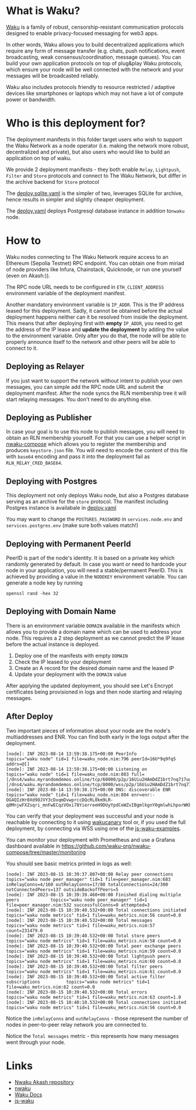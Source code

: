 # What is Waku?

[Waku](https://waku.org/) is a family of robust, censorship-resistant communication protocols designed to enable privacy-focused messaging for web3 apps.

In other words, Waku allows you to build decentralized applications which require any form of message transfer (e.g. chats, push notifications, event broadcasting, weak consensus/coordination, message queues). You can build your own application protocols on top of plug&play Waku protocols, which ensure your node will be well connected with the network and your messages will be broadcasted reliably.

Waku also includes protocols friendly to resource restricted / adaptive devices like smartphones or laptops which may not have a lot of compute power or bandwidth.

# Who is this deployment for?

The deployment manifests in this folder target users who wish to support the Waku Network as a node operator (i.e. making the network more robust, decentralized and private), but also users who would like to build an application on top of waku.

We provide 2 deployment manifests - they both enable `Relay`, `Lightpush`, `Filter` and `Store` protocols and connect to The Waku Network, but differ in the archive backend for `Store` protocol

The [deploy.sqlite.yaml](./deploy.sqlite.yaml) is the simpler of two, leverages SQLite for archive, hence results in simpler and slightly cheaper deployment.

The [deploy.yaml](./deploy.yaml) deploys Postgresql database instance in addition to`nwaku` node. 

# How to

Waku nodes connecting to The Waku Network require access to an Ethereum (Sepolia Testnet) RPC endpoint. You can obtain one from miriad of node providers like Infura, Chainstack, Quicknode, or run one yourself (even on Akash:)).

The RPC node URL needs to be configured in `ETH_CLIENT_ADDRESS` environment variable of the deployment manifest.

Another mandatory environment variable is `IP_ADDR`. This is the IP address leased for this deployment. Sadly, it cannot be obtained before the actual deployment happens neither can it be resolved from inside the deployment. This means that after deploying first with **empty** `IP_ADDR`, you need to get the address of the IP lease and **update the deployment** by adding the value to the environment variable. Only after you do that, the node will be able to properly announce itself to the network and other peers will be able to connect to it.

## Deploying as Relayer

If you just want to support the network without intent to publish your own messages, you can simple add the RPC node URL and submit the deployment manifest. After the node syncs the RLN membership tree it will start relaying messages. You don't need to do anything else.

## Deploying as Publisher

In case your goal is to use this node to publish messages, you will need to obtain an RLN membership yourself. For that you can use a helper script in [nwaku-compose](https://github.com/waku-org/nwaku-compose/blob/master/register_rln.sh) which allows you to register the membership and produces `keystore.json` file. You will need to encode the content of this file with `base64` encoding and pass it into the deployment fail as `RLN_RELAY_CRED_BASE64`.

## Deploying with Postgres

This deployment not only deploys Waku node, but also a Postgres database serving as an archive for the `store` protocol. The manifest including Postgres instance is availabale in [deploy.yaml](./deploy.yaml)

You may want to change the `POSTGRES_PASSWORD` in `services.node.env` and `services.postgres.env` (make sure both values match!)

## Deploying with Permanent PeerId

PeerID is part of the node's identity. It is based on a private key which randomly generated by default. In case you want or need to hardcode your node in your application, you will need a stable/permanent PeerID. This is achieved by providing a value in the `NODEKEY` environment variable. You can generate a node key by running 

```
openssl rand -hex 32
```

## Deploying with Domain Name

There is an environment variable `DOMAIN` available in the manifests which allows you to provide a domain name which can be used to address your node. This requires a 2 step deployment as we cannot predict the IP lease before the actual instance is deployed.

1. Deploy one of the manifests with empty `DOMAIN`
2. Check the IP leased to your deployment
3. Create an A record for the desired domain name and the leased IP
4. Update your deployment with the `DOMAIN` value

After applying the updated deployment, you should see Let's Encrypt certificates being provisioned in logs and then node starting and relaying messages.

## After Deploy

Two important pieces of information about your node are the node's multiaddresses and ENR. You can find both early in the logs output after the deployment.

```
[node]: INF 2023-08-14 13:59:38.175+00:00 PeerInfo                                   topics="waku node" tid=1 file=waku_node.nim:796 peerId=16U*9q9fq5 addrs=@[]
[node]: INF 2023-08-14 13:59:38.175+00:00 Listening on                               topics="waku node" tid=1 file=waku_node.nim:803 full=[/dns4/waku.myrandomdemos.online/tcp/60000/p2p/16Uiu2HAmDdZ1brt7nq717ugWSK1EcGdaxUMVmHeVFzcPGb9q9fq5][/dns4/waku.myrandomdemos.online/tcp/8000/wss/p2p/16Uiu2HAmDdZ1brt7nq717ugWSK1EcGdaxUMVmHeVFzcPGb9q9fq5]
[node]: INF 2023-08-14 13:59:38.175+00:00 DNS: discoverable ENR                      topics="waku node" tid=1 file=waku_node.nim:804 enr=enr:-OG4QIzHr0Xd9OJVY3cDxqmDvwprccDQcRL0km9LR-q0MnjwFXZsqri_mnFwECqzVOxi78YierreeH9DUyYpdCeWZvIBgmlkgnY0gmlwhLhporWKbXVsdGlhZGRyc7hCAB42GXdha3UubXlyYW5kb21kZW1vcy5vbmxpbmUG6mAAIDYZd2FrdS5teXJhbmRvbWRlbW9zLm9ubGluZQYfQN4DiXNlY3AyNTZrMaEDDn10Z_V6Qh_BJV0BA_Y7wuTaApavCGi0WiIoZkMlGXyDdGNwgupgg3VkcIIjLYV3YWt1Mg8
```

You can verify that your deployment was successful and your node is reachable by connecting to it using [wakucanary](https://github.com/waku-org/nwaku/releases/latest) tool or, if you used the full deployment, by connecting via WSS using one of the [js-waku-examples](https://examples.waku.org/light-js/).

You can monitor your deployment with Prometheus and use a Grafana dashboard available in https://github.com/waku-org/nwaku-compose/tree/master/monitoring

You should see basic metrics printed in logs as well:
```
[node]: INF 2023-08-15 10:39:37.807+00:00 Relay peer connections                     topics="waku node peer_manager" tid=1 file=peer_manager.nim:683 inRelayConns=4/160 outRelayConns=17/80 totalConnections=24/300 notConnectedPeers=137 outsideBackoffPeers=5
[node]: INF 2023-08-15 10:39:39.460+00:00 Finished dialing multiple peers            topics="waku node peer_manager" tid=1 file=peer_manager.nim:532 successfulConns=0 attempted=3
[node]: INF 2023-08-15 10:39:40.532+00:00 Total connections initiated                topics="waku node metrics" tid=1 file=waku_metrics.nim:56 count=0.0
[node]: INF 2023-08-15 10:39:40.532+00:00 Total messages                             topics="waku node metrics" tid=1 file=waku_metrics.nim:57 count=231479.0
[node]: INF 2023-08-15 10:39:40.532+00:00 Total store peers                          topics="waku node metrics" tid=1 file=waku_metrics.nim:58 count=0.0
[node]: INF 2023-08-15 10:39:40.532+00:00 Total peer exchange peers                  topics="waku node metrics" tid=1 file=waku_metrics.nim:59 count=0.0
[node]: INF 2023-08-15 10:39:40.532+00:00 Total lightpush peers                      topics="waku node metrics" tid=1 file=waku_metrics.nim:60 count=0.0
[node]: INF 2023-08-15 10:39:40.532+00:00 Total filter peers                         topics="waku node metrics" tid=1 file=waku_metrics.nim:61 count=0.0
[node]: INF 2023-08-15 10:39:40.532+00:00 Total active filter subscriptions          topics="waku node metrics" tid=1 file=waku_metrics.nim:62 count=0.0
[node]: INF 2023-08-15 10:39:40.532+00:00 Total errors                               topics="waku node metrics" tid=1 file=waku_metrics.nim:63 count=1.0
[node]: INF 2023-08-15 10:40:10.532+00:00 Total connections initiated                topics="waku node metrics" tid=1 file=waku_metrics.nim:56 count=0.0
```

Notice the `inRelayConns` and `outRelayConns` - those represent the number of nodes in peer-to-peer relay network you are connected to.

Notice the `Total messages` metric - this represents how many messages went through your node.

# Links

* [Nwaku Akash repository](https://github.com/vpavlin/nwaku-akash)
* [nwaku](https://github.com/waku-org/nwaku)
* [Waku Docs](https://docs.waku.org/)
* [js-waku](https://github.com/waku-org/js-waku)